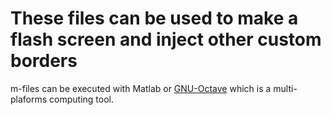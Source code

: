 # These files can be used to make a flash screen and inject other custom borders

m-files can be executed with Matlab or [GNU-Octave](https://octave.org/) which is a multi-plaforms computing tool.
